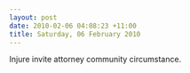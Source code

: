 ```yaml
---
layout: post
date: 2010-02-06 04:08:23 +11:00
title: Saturday, 06 February 2010
---
```


Injure invite attorney community circumstance.
